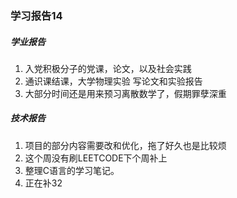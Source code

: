 ### 学习报告14
##### 学业报告
1. 入党积极分子的党课，论文，以及社会实践
2. 通识课结课，大学物理实验 写论文和实验报告
3. 大部分时间还是用来预习离散数学了，假期罪孽深重
##### 技术报告
1. 项目的部分内容需要改和优化，拖了好久也是比较烦
2. 这个周没有刷LEETCODE下个周补上
3. 整理C语言的学习笔记。
4. 正在补32
